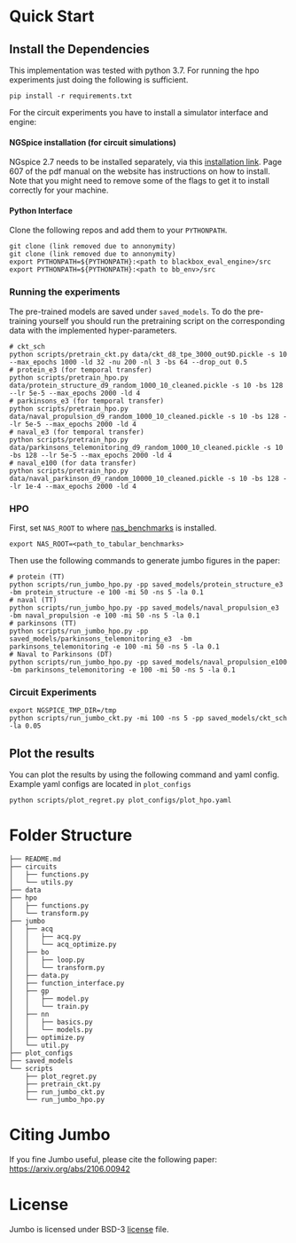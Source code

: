 
# Quick Start

## Install the Dependencies
This implementation was tested with python 3.7.
For running the hpo experiments just doing the following is sufficient.

```
pip install -r requirements.txt
```

For the circuit experiments you have to install a simulator interface and engine:

#### NGSpice installation (for circuit simulations)
NGspice 2.7 needs to be installed separately, via this [installation link](https://sourceforge.net/projects/ngspice/files/ng-spice-rework/old-releases/27/). Page 607 of the pdf manual on the website has instructions on how to install. Note that you might need to remove some of the flags to get it to install correctly for your machine.

#### Python Interface
Clone the following repos and add them to your `PYTHONPATH`.
```
git clone (link removed due to annonymity)
git clone (link removed due to annonymity)
export PYTHONPATH=${PYTHONPATH}:<path to blackbox_eval_engine>/src
export PYTHONPATH=${PYTHONPATH}:<path to bb_env>/src
```

### Running the experiments

The pre-trained models are saved under `saved_models`. To do the pre-training yourself
you should run the pretraining script on the corresponding data with the implemented 
hyper-parameters.

```
# ckt_sch
python scripts/pretrain_ckt.py data/ckt_d8_tpe_3000_out9D.pickle -s 10 --max_epochs 1000 -ld 32 -nu 200 -nl 3 -bs 64 --drop_out 0.5
# protein_e3 (for temporal transfer)
python scripts/pretrain_hpo.py data/protein_structure_d9_random_1000_10_cleaned.pickle -s 10 -bs 128 --lr 5e-5 --max_epochs 2000 -ld 4
# parkinsons_e3 (for temporal transfer)
python scripts/pretrain_hpo.py data/naval_propulsion_d9_random_1000_10_cleaned.pickle -s 10 -bs 128 --lr 5e-5 --max_epochs 2000 -ld 4
# naval_e3 (for temporal transfer)
python scripts/pretrain_hpo.py data/parkinsons_telemonitoring_d9_random_1000_10_cleaned.pickle -s 10 -bs 128 --lr 5e-5 --max_epochs 2000 -ld 4
# naval_e100 (for data transfer)
python scripts/pretrain_hpo.py data/naval_parkinson_d9_random_10000_10_cleaned.pickle -s 10 -bs 128 --lr 1e-4 --max_epochs 2000 -ld 4
```
### HPO

First, set `NAS_ROOT` to where [nas_benchmarks](https://github.com/automl/nas_benchmarks) is installed.
```
export NAS_ROOT=<path_to_tabular_benchmarks>
```
Then use the following commands to generate jumbo figures in the paper:

```
# protein (TT)
python scripts/run_jumbo_hpo.py -pp saved_models/protein_structure_e3  -bm protein_structure -e 100 -mi 50 -ns 5 -la 0.1
# naval (TT)
python scripts/run_jumbo_hpo.py -pp saved_models/naval_propulsion_e3  -bm naval_propulsion -e 100 -mi 50 -ns 5 -la 0.1
# parkinsons (TT)
python scripts/run_jumbo_hpo.py -pp saved_models/parkinsons_telemonitoring_e3  -bm parkinsons_telemonitoring -e 100 -mi 50 -ns 5 -la 0.1
# Naval to Parkinsons (DT)
python scripts/run_jumbo_hpo.py -pp saved_models/naval_propulsion_e100  -bm parkinsons_telemonitoring -e 100 -mi 50 -ns 5 -la 0.1
```

### Circuit Experiments

```
export NGSPICE_TMP_DIR=/tmp
python scripts/run_jumbo_ckt.py -mi 100 -ns 5 -pp saved_models/ckt_sch -la 0.05
```

## Plot the results
You can plot the results by using the following command and yaml config. Example yaml configs are 
located in `plot_configs`

```
python scripts/plot_regret.py plot_configs/plot_hpo.yaml
```

# Folder Structure
```
├── README.md
├── circuits
│   ├── functions.py
│   └── utils.py
├── data
├── hpo
│   ├── functions.py
│   └── transform.py
├── jumbo
│   ├── acq
│   │   ├── acq.py
│   │   └── acq_optimize.py
│   ├── bo
│   │   ├── loop.py
│   │   └── transform.py
│   ├── data.py
│   ├── function_interface.py
│   ├── gp
│   │   ├── model.py
│   │   └── train.py
│   ├── nn
│   │   ├── basics.py
│   │   └── models.py
│   ├── optimize.py
│   └── util.py
├── plot_configs
├── saved_models
└── scripts
    ├── plot_regret.py
    ├── pretrain_ckt.py
    ├── run_jumbo_ckt.py
    └── run_jumbo_hpo.py
```

# Citing Jumbo
If you fine Jumbo useful, please cite the following paper: https://arxiv.org/abs/2106.00942

# License
Jumbo is licensed under BSD-3 [license](https://github.com/kouroshHakha/jumbo/blob/master/LICENSE) file. 
